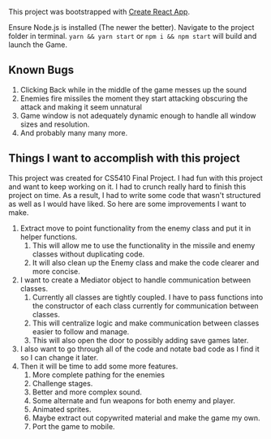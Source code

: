 This project was bootstrapped with [Create React App](https://github.com/facebook/create-react-app).

Ensure Node.js is installed (The newer the better). Navigate to the project folder in terminal.
`yarn && yarn start` or `npm i && npm start` will build and launch the Game.

## Known Bugs

1. Clicking Back while in the middle of the game messes up the sound
2. Enemies fire missiles the moment they start attacking obscuring the attack and making it seem unnatural
3. Game window is not adequately dynamic enough to handle all window sizes and resolution.
4. And probably many many more.

## Things I want to accomplish with this project

This project was created for CS5410 Final Project. I had fun with this project and want to keep working on it.
I had to crunch really hard to finish this project on time. As a result, I had to write some code that wasn't structured as well as I would have liked. 
So here are some improvements I want to make.

1. Extract move to point functionality from the enemy class and put it in helper functions.
   1. This will allow me to use the functionality in the missile and enemy classes without duplicating code.
   2. It will also clean up the Enemy class and make the code clearer and more concise.
2. I want to create a Mediator object to handle communication between classes.
   1. Currently all classes are tightly coupled. I have to pass functions into the constructor of each class currently for communication between classes.
   2. This will centralize logic and make communication between classes easier to follow and manage.
   3. This will also open the door to possibly adding save games later.
3. I also want to go through all of the code and notate bad code as I find it so I can change it later.
4. Then it will be time to add some more features.
   1. More complete pathing for the enemies
   2. Challenge stages.
   3. Better and more complex sound.
   4. Some alternate and fun weapons for both enemy and player.
   5. Animated sprites.
   6. Maybe extract out copywrited material and make the game my own.
   7. Port the game to mobile.
